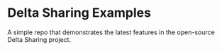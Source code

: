 # Delta Sharing Examples
A simple repo that demonstrates the latest features in the open-source Delta Sharing project.
